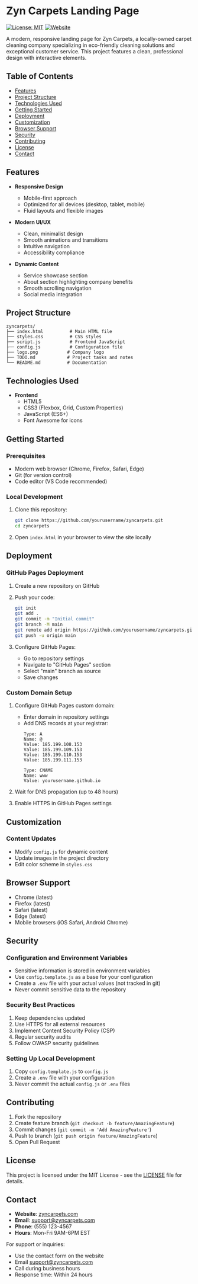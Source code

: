 # Zyn Carpets Landing Page

[![License: MIT](https://img.shields.io/badge/License-MIT-yellow.svg)](https://opensource.org/licenses/MIT)
[![Website](https://img.shields.io/website?url=https%3A%2F%2Fzyncarpets.com)](https://zyncarpets.com)

A modern, responsive landing page for Zyn Carpets, a locally-owned carpet cleaning company specializing in eco-friendly cleaning solutions and exceptional customer service. This project features a clean, professional design with interactive elements.

## Table of Contents
- [Features](#features)
- [Project Structure](#project-structure)
- [Technologies Used](#technologies-used)
- [Getting Started](#getting-started)
- [Deployment](#deployment)
- [Customization](#customization)
- [Browser Support](#browser-support)
- [Security](#security)
- [Contributing](#contributing)
- [License](#license)
- [Contact](#contact)

## Features

- **Responsive Design**
  - Mobile-first approach
  - Optimized for all devices (desktop, tablet, mobile)
  - Fluid layouts and flexible images

- **Modern UI/UX**
  - Clean, minimalist design
  - Smooth animations and transitions
  - Intuitive navigation
  - Accessibility compliance

- **Dynamic Content**
  - Service showcase section
  - About section highlighting company benefits
  - Smooth scrolling navigation
  - Social media integration

## Project Structure

```
zyncarpets/
├── index.html          # Main HTML file
├── styles.css          # CSS styles
├── script.js           # Frontend JavaScript
├── config.js           # Configuration file
├── logo.png           # Company logo
├── TODO.md            # Project tasks and notes
└── README.md          # Documentation
```

## Technologies Used

- **Frontend**
  - HTML5
  - CSS3 (Flexbox, Grid, Custom Properties)
  - JavaScript (ES6+)
  - Font Awesome for icons

## Getting Started

### Prerequisites

- Modern web browser (Chrome, Firefox, Safari, Edge)
- Git (for version control)
- Code editor (VS Code recommended)

### Local Development

1. Clone this repository:
   ```bash
   git clone https://github.com/yourusername/zyncarpets.git
   cd zyncarpets
   ```

2. Open `index.html` in your browser to view the site locally

## Deployment

### GitHub Pages Deployment

1. Create a new repository on GitHub
2. Push your code:
   ```bash
   git init
   git add .
   git commit -m "Initial commit"
   git branch -M main
   git remote add origin https://github.com/yourusername/zyncarpets.git
   git push -u origin main
   ```

3. Configure GitHub Pages:
   - Go to repository settings
   - Navigate to "GitHub Pages" section
   - Select "main" branch as source
   - Save changes

### Custom Domain Setup

1. Configure GitHub Pages custom domain:
   - Enter domain in repository settings
   - Add DNS records at your registrar:
     ```
     Type: A
     Name: @
     Value: 185.199.108.153
     Value: 185.199.109.153
     Value: 185.199.110.153
     Value: 185.199.111.153

     Type: CNAME
     Name: www
     Value: yourusername.github.io
     ```

2. Wait for DNS propagation (up to 48 hours)
3. Enable HTTPS in GitHub Pages settings

## Customization

### Content Updates
- Modify `config.js` for dynamic content
- Update images in the project directory
- Edit color scheme in `styles.css`

## Browser Support

- Chrome (latest)
- Firefox (latest)
- Safari (latest)
- Edge (latest)
- Mobile browsers (iOS Safari, Android Chrome)

## Security

### Configuration and Environment Variables
- Sensitive information is stored in environment variables
- Use `config.template.js` as a base for your configuration
- Create a `.env` file with your actual values (not tracked in git)
- Never commit sensitive data to the repository

### Security Best Practices
1. Keep dependencies updated
2. Use HTTPS for all external resources
3. Implement Content Security Policy (CSP)
4. Regular security audits
5. Follow OWASP security guidelines

### Setting Up Local Development
1. Copy `config.template.js` to `config.js`
2. Create a `.env` file with your configuration
3. Never commit the actual `config.js` or `.env` files

## Contributing

1. Fork the repository
2. Create feature branch (`git checkout -b feature/AmazingFeature`)
3. Commit changes (`git commit -m 'Add AmazingFeature'`)
4. Push to branch (`git push origin feature/AmazingFeature`)
5. Open Pull Request

## License

This project is licensed under the MIT License - see the [LICENSE](LICENSE) file for details.

## Contact

- **Website**: [zyncarpets.com](https://zyncarpets.com)
- **Email**: support@zyncarpets.com
- **Phone**: (555) 123-4567
- **Hours**: Mon-Fri 9AM-6PM EST

For support or inquiries:
- Use the contact form on the website
- Email support@zyncarpets.com
- Call during business hours
- Response time: Within 24 hours 